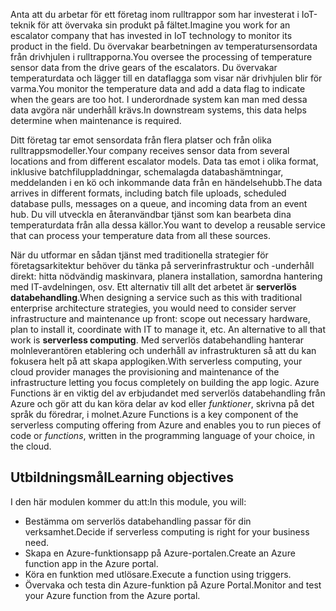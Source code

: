 <span data-ttu-id="ad426-101">Anta att du arbetar för ett företag inom rulltrappor som har investerat i IoT-teknik för att övervaka sin produkt på fältet.</span><span class="sxs-lookup"><span data-stu-id="ad426-101">Imagine you work for an escalator company that has invested in IoT technology to monitor its product in the field.</span></span> <span data-ttu-id="ad426-102">Du övervakar bearbetningen av temperatursensordata från drivhjulen i rulltrapporna.</span><span class="sxs-lookup"><span data-stu-id="ad426-102">You oversee the processing of temperature sensor data from the drive gears of the escalators.</span></span> <span data-ttu-id="ad426-103">Du övervakar temperaturdata och lägger till en dataflagga som visar när drivhjulen blir för varma.</span><span class="sxs-lookup"><span data-stu-id="ad426-103">You monitor the temperature data and add a data flag to indicate when the gears are too hot.</span></span> <span data-ttu-id="ad426-104">I underordnade system kan man med dessa data avgöra när underhåll krävs.</span><span class="sxs-lookup"><span data-stu-id="ad426-104">In downstream systems, this data helps determine when maintenance is required.</span></span>

<span data-ttu-id="ad426-105">Ditt företag tar emot sensordata från flera platser och från olika rulltrappsmodeller.</span><span class="sxs-lookup"><span data-stu-id="ad426-105">Your company receives sensor data from several locations and from different escalator models.</span></span> <span data-ttu-id="ad426-106">Data tas emot i olika format, inklusive batchfiluppladdningar, schemalagda databashämtningar, meddelanden i en kö och inkommande data från en händelsehubb.</span><span class="sxs-lookup"><span data-stu-id="ad426-106">The data arrives in different formats, including batch file uploads, scheduled database pulls, messages on a queue, and incoming data from an event hub.</span></span> <span data-ttu-id="ad426-107">Du vill utveckla en återanvändbar tjänst som kan bearbeta dina temperaturdata från alla dessa källor.</span><span class="sxs-lookup"><span data-stu-id="ad426-107">You want to develop a reusable service that can process your temperature data from all these sources.</span></span>

<span data-ttu-id="ad426-108">När du utformar en sådan tjänst med traditionella strategier för företagsarkitektur behöver du tänka på serverinfrastruktur och -underhåll direkt: hitta nödvändig maskinvara, planera installation, samordna hantering med IT-avdelningen, osv. Ett alternativ till allt det arbetet är **serverlös databehandling**.</span><span class="sxs-lookup"><span data-stu-id="ad426-108">When designing a service such as this with traditional enterprise architecture strategies, you would need to consider server infrastructure and maintenance up front: scope out necessary hardware, plan to install it, coordinate with IT to manage it, etc. An alternative to all that work is **serverless computing**.</span></span> <span data-ttu-id="ad426-109">Med serverlös databehandling hanterar molnleverantören etablering och underhåll av infrastrukturen så att du kan fokusera helt på att skapa applogiken.</span><span class="sxs-lookup"><span data-stu-id="ad426-109">With serverless computing, your cloud provider manages the provisioning and maintenance of the infrastructure letting you focus completely on building the app logic.</span></span> <span data-ttu-id="ad426-110">Azure Functions är en viktig del av erbjudandet med serverlös databehandling från Azure och gör att du kan köra delar av kod eller *funktioner*, skrivna på det språk du föredrar, i molnet.</span><span class="sxs-lookup"><span data-stu-id="ad426-110">Azure Functions is a key component of the serverless computing offering from Azure and enables you to run pieces of code or *functions*, written in the programming language of your choice, in the cloud.</span></span>

## <a name="learning-objectives"></a><span data-ttu-id="ad426-111">Utbildningsmål</span><span class="sxs-lookup"><span data-stu-id="ad426-111">Learning objectives</span></span>

<span data-ttu-id="ad426-112">I den här modulen kommer du att:</span><span class="sxs-lookup"><span data-stu-id="ad426-112">In this module, you will:</span></span>

- <span data-ttu-id="ad426-113">Bestämma om serverlös databehandling passar för din verksamhet.</span><span class="sxs-lookup"><span data-stu-id="ad426-113">Decide if serverless computing is right for your business need.</span></span>
- <span data-ttu-id="ad426-114">Skapa en Azure-funktionsapp på Azure-portalen.</span><span class="sxs-lookup"><span data-stu-id="ad426-114">Create an Azure function app in the Azure portal.</span></span>
- <span data-ttu-id="ad426-115">Köra en funktion med utlösare.</span><span class="sxs-lookup"><span data-stu-id="ad426-115">Execute a function using triggers.</span></span>
- <span data-ttu-id="ad426-116">Övervaka och testa din Azure-funktion på Azure Portal.</span><span class="sxs-lookup"><span data-stu-id="ad426-116">Monitor and test your Azure function from the Azure portal.</span></span>
